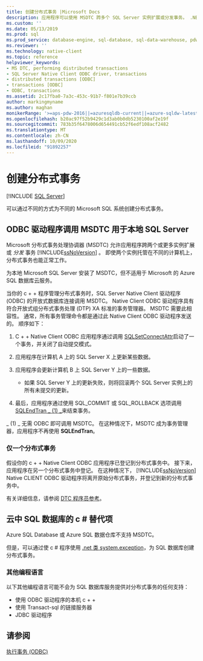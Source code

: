 ```yaml
---
title: 创建分布式事务 |Microsoft Docs
description: 应用程序可以使用 MSDTC 跨多个 SQL Server 实例扩展或分发事务。 .NET 类还可以分发事务。
ms.custom: ''
ms.date: 05/13/2019
ms.prod: sql
ms.prod_service: database-engine, sql-database, sql-data-warehouse, pdw
ms.reviewer: ''
ms.technology: native-client
ms.topic: reference
helpviewer_keywords:
- MS DTC, performing distributed transactions
- SQL Server Native Client ODBC driver, transactions
- distributed transactions [ODBC]
- transactions [ODBC]
- ODBC, transactions
ms.assetid: 2c17fba0-7a3c-453c-91b7-f801e7b39ccb
author: markingmyname
ms.author: maghan
monikerRange: '>=aps-pdw-2016||=azuresqldb-current||=azure-sqldw-latest||>=sql-server-2016||=sqlallproducts-allversions||>=sql-server-linux-2017||=azuresqldb-mi-current'
ms.openlocfilehash: b20ac97f52b9429c1d3ab0b0db5230100af2e19f
ms.sourcegitcommit: 783b35f6478006d654491cb52f6edf108acf2482
ms.translationtype: MT
ms.contentlocale: zh-CN
ms.lasthandoff: 10/09/2020
ms.locfileid: "91892257"
---
```

# <a name="create-a-distributed-transaction"></a>创建分布式事务

[!INCLUDE [SQL Server](../../../includes/applies-to-version/sql-asdb-asdbmi-asa-pdw.md)]

<!--
The following includes .md file is Empty, as of long before 2019/May/13.
/includes/snac-deprecated.md
-->


可以通过不同的方式为不同的 Microsoft SQL 系统创建分布式事务。

## <a name="odbc-driver-calls-the-msdtc-for-sql-server-on-premises"></a>ODBC 驱动程序调用 MSDTC 用于本地 SQL Server

Microsoft 分布式事务处理协调器 (MSDTC) 允许应用程序跨两个或更多实例扩展或 _分发_ 事务 [!INCLUDE[ssNoVersion](../../../includes/ssnoversion-md.md)] 。 即使两个实例托管在不同的计算机上，分布式事务也能正常工作。

为本地 Microsoft SQL Server 安装了 MSDTC，但不适用于 Microsoft 的 Azure SQL 数据库云服务。

当你的 c + + 程序管理分布式事务时，SQL Server Native Client 驱动程序 (ODBC) 的开放式数据库连接调用 MSDTC。 Native Client ODBC 驱动程序具有符合开放式组分布式事务处理 (DTP) XA 标准的事务管理器。 MSDTC 需要此相容性。 通常，所有事务管理命令都是通过此 Native Client ODBC 驱动程序发送的。 顺序如下：

1. C + + Native Client ODBC 应用程序通过调用 [SQLSetConnectAttr](../../../relational-databases/native-client-odbc-api/sqlsetconnectattr.md)启动了一个事务，并关闭了自动提交模式。

2. 应用程序在计算机 A 上的 SQL Server X 上更新某些数据。

3. 应用程序会更新计算机 B 上 SQL Server Y 上的一些数据。
    - 如果 SQL Server Y 上的更新失败，则将回滚两个 SQL Server 实例上的所有未提交的更新。

4. 最后，应用程序通过使用 SQL_COMMIT 或 SQL_ROLLBACK 选项调用 [SQLEndTran _ (1) _](../../../relational-databases/native-client-odbc-api/sqlendtran.md)来结束事务。

_ (1) _ 无需 ODBC 即可调用 MSDTC。 在这种情况下，MSDTC 成为事务管理器，应用程序不再使用 **SQLEndTran**。

### <a name="only-one-distributed-transaction"></a>仅一个分布式事务

假设你的 c + + Native Client ODBC 应用程序已登记到分布式事务中。 接下来，应用程序在另一个分布式事务中登记。 在这种情况下， [!INCLUDE[ssNoVersion](../../../includes/ssnoversion-md.md)] Native CLIENT ODBC 驱动程序将离开原始分布式事务，并登记到新的分布式事务中。

有关详细信息，请参阅 [DTC 程序员参考](/previous-versions/windows/desktop/ms686108(v=vs.85))。

## <a name="c-alternative-for-sql-database-in-the-cloud"></a>云中 SQL 数据库的 c # 替代项

Azure SQL Database 或 Azure SQL 数据仓库不支持 MSDTC。

但是，可以通过使 c # 程序使用 [.net 类 system.exception](/dotnet/api/system.transactions.transactionscope)，为 SQL 数据库创建分布式事务。

### <a name="other-programming-languages"></a>其他编程语言

以下其他编程语言可能不会为 SQL 数据库服务提供对分布式事务的任何支持：

- 使用 ODBC 驱动程序的本机 c + +
- 使用 Transact-sql 的链接服务器
- JDBC 驱动程序

## <a name="see-also"></a>请参阅

[执行事务 (ODBC)](performing-transactions-in-odbc.md)